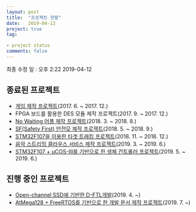 ```yaml
---
layout: post
title:  "프로젝트 현황"
date:   2019-04-12
project: true
tag:

- project status
comments: false
---
```

최종 수정 일 : 오후 2:22 2019-04-12


## 종료된 프로젝트

* [게임 제작 프로젝트](https://gamejolt.com/games/sinbaram/303545)(2017. 6. ~ 2017. 12.)
* FPGA 보드를 활용한 DES 모듈 제작 프로젝트(2017. 9. ~ 2017. 12.)
* [No Waiting 어플 제작 프로젝트](https://github.com/BlaCkinkGJ/No-Waiting)(2018. 3. ~ 2018. 8.)
* [SF(Safety First) 안전모 제작 프로젝트](https://github.com/BlaCkinkGJ/Safety-Helmet-Embedded-Device)(2018. 5. ~ 2018. 9.)
* [STM32F107을 이용한 타겟 트래킹 프로젝트](https://github.com/BlaCkinkGJ/STM32F107-Hardware-Term)(2018. 11. ~ 2018. 12.)
* [음악 스트리밍 클라우스 서비스 제작 프로젝트](https://github.com/BlaCkinkGJ/MusicCloud)(2019. 3. ~ 2019. 6.)
* [STM32F107 + μCOS-Ⅲ를 기반으로 한 생체 건트롤러 프로젝트](https://github.com/BlaCkinkGJ/HandContoller)(2019. 5. ~ 2019. 6.)

## 진행 중인 프로젝트

- [Open-channel SSD에 기반한 D-FTL개발](https://github.com/central-engineering-organization/linux)(2019. 4. ~)
- [AtMega128 + FreeRTOS를 기반으로 한 개발 문서 제작 프로젝트](https://github.com/BlaCkinkGJ/Atmega128-SimpleProject-FreeRTOS)(2019. 7. ~)

